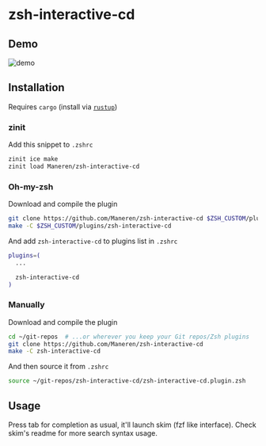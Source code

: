 # zsh-interactive-cd

## Demo

![demo](demo.gif)

## Installation

Requires `cargo` (install via [`rustup`](https://rustup.rs/))

### zinit

Add this snippet to `.zshrc`

```zsh
zinit ice make
zinit load Maneren/zsh-interactive-cd
```

### Oh-my-zsh

Download and compile the plugin

```sh
git clone https://github.com/Maneren/zsh-interactive-cd $ZSH_CUSTOM/plugins/zsh-interactive-cd
make -C $ZSH_CUSTOM/plugins/zsh-interactive-cd
```

And add `zsh-interactive-cd` to plugins list in `.zshrc`

```zsh
plugins=(
  ...

  zsh-interactive-cd
)
```

### Manually

Download and compile the plugin

```sh
cd ~/git-repos  # ...or wherever you keep your Git repos/Zsh plugins
git clone https://github.com/Maneren/zsh-interactive-cd
make -C zsh-interactive-cd
```

And then source it from `.zshrc`

```zsh
source ~/git-repos/zsh-interactive-cd/zsh-interactive-cd.plugin.zsh
```

## Usage

Press tab for completion as usual, it'll launch skim (fzf like interface). Check skim's readme for more search syntax usage.
